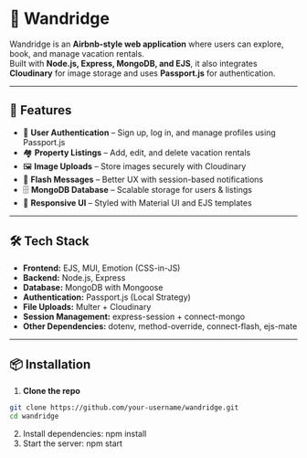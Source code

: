 # 🏡 Wandridge

Wandridge is an **Airbnb-style web application** where users can explore, book, and manage vacation rentals.  
Built with **Node.js, Express, MongoDB, and EJS**, it also integrates **Cloudinary** for image storage and uses **Passport.js** for authentication.

---

## 🚀 Features
- 🔐 **User Authentication** – Sign up, log in, and manage profiles using Passport.js
- 🏘️ **Property Listings** – Add, edit, and delete vacation rentals
- 🖼️ **Image Uploads** – Store images securely with Cloudinary
- 💬 **Flash Messages** – Better UX with session-based notifications
- 🗄️ **MongoDB Database** – Scalable storage for users & listings
- 📱 **Responsive UI** – Styled with Material UI and EJS templates

---

## 🛠️ Tech Stack

- **Frontend:** EJS, MUI, Emotion (CSS-in-JS)
- **Backend:** Node.js, Express
- **Database:** MongoDB with Mongoose
- **Authentication:** Passport.js (Local Strategy)
- **File Uploads:** Multer + Cloudinary
- **Session Management:** express-session + connect-mongo
- **Other Dependencies:** dotenv, method-override, connect-flash, ejs-mate

---

## 📦 Installation

1. **Clone the repo**
```bash
git clone https://github.com/your-username/wandridge.git
cd wandridge
```
2. Install dependencies: npm install
3. Start the server: npm start

